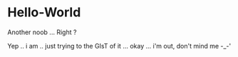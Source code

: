 # Hello-World
Another noob ... Right ?

Yep .. i am .. just trying to the GIsT of it ... okay ... i'm out, don't mind me -_-'
